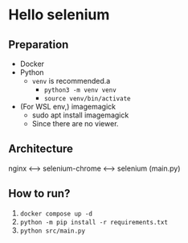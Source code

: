 # Hello selenium

## Preparation

- Docker
- Python
  - `venv` is recommended.a
    - `python3 -m venv venv`
    - `source venv/bin/activate`
- (For WSL env,) imagemagick
  - sudo apt install imagemagick
  - Since there are no viewer.

## Architecture

nginx <--> selenium-chrome <--> selenium (main.py)

## How to run?

1. `docker compose up -d`
2. `python -m pip install -r requirements.txt`
3. `python src/main.py`
